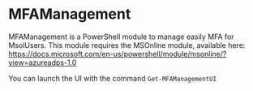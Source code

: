 # MFAManagement

MFAManagement is a PowerShell module to manage easily MFA for MsolUsers. This module requires the MSOnline module, available here: <https://docs.microsoft.com/en-us/powershell/module/msonline/?view=azureadps-1.0>

You can launch the UI with the command `Get-MFAManagementUI`
